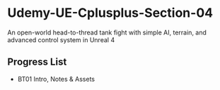 # Udemy-UE-Cplusplus-Section-04
An open-world head-to-thread tank fight with simple AI, terrain, and advanced control system in Unreal 4

## Progress List

* BT01 Intro, Notes & Assets
